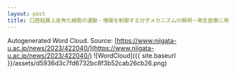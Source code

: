 ```yaml
---
layout: post
title: 口腔粘膜上皮角化細胞の運動・増殖を制御する分子メカニズムの解明－再生医療に用いる細胞の効率的培養につながる分子基盤－
---
```

Autogenerated Word Cloud.
Source\: [https://www.niigata-u.ac.jp/news/2023/422040/](https://www.niigata-u.ac.jp/news/2023/422040/)
![WordCloud]({{ site.baseurl }}/assets/d5936d3c7fd6732bc8f3b52cab26cb26.png)